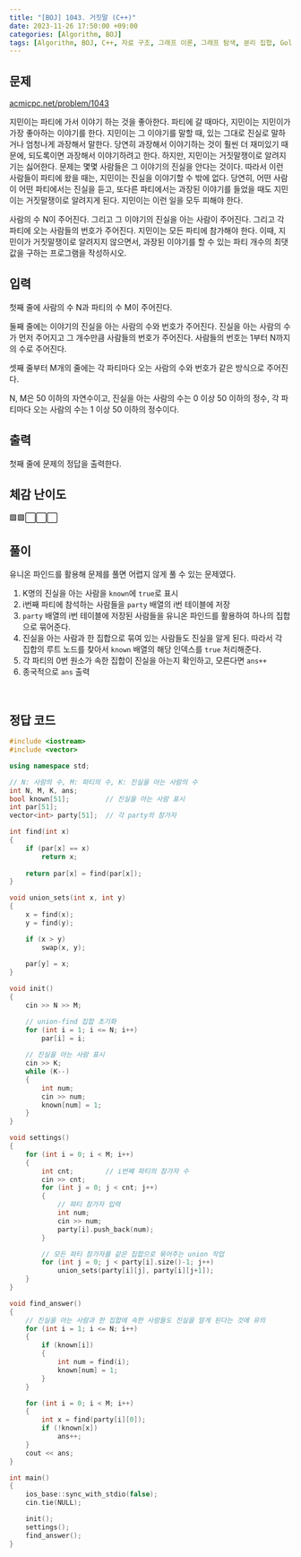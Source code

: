 ```yaml
---
title: "[BOJ] 1043. 거짓말 (C++)"
date: 2023-11-26 17:50:00 +09:00
categories: [Algorithm, BOJ]
tags: [Algorithm, BOJ, C++, 자료 구조, 그래프 이론, 그래프 탐색, 분리 집합, Gold 4, CLASS 4]
---
```

## **문제**
[acmicpc.net/problem/1043](https://www.acmicpc.net/problem/1043)
<br>

지민이는 파티에 가서 이야기 하는 것을 좋아한다. 파티에 갈 때마다, 지민이는 지민이가 가장 좋아하는 이야기를 한다. 지민이는 그 이야기를 말할 때, 있는 그대로 진실로 말하거나 엄청나게 과장해서 말한다. 당연히 과장해서 이야기하는 것이 훨씬 더 재미있기 때문에, 되도록이면 과장해서 이야기하려고 한다. 하지만, 지민이는 거짓말쟁이로 알려지기는 싫어한다. 문제는 몇몇 사람들은 그 이야기의 진실을 안다는 것이다. 따라서 이런 사람들이 파티에 왔을 때는, 지민이는 진실을 이야기할 수 밖에 없다. 당연히, 어떤 사람이 어떤 파티에서는 진실을 듣고, 또다른 파티에서는 과장된 이야기를 들었을 때도 지민이는 거짓말쟁이로 알려지게 된다. 지민이는 이런 일을 모두 피해야 한다.

사람의 수 N이 주어진다. 그리고 그 이야기의 진실을 아는 사람이 주어진다. 그리고 각 파티에 오는 사람들의 번호가 주어진다. 지민이는 모든 파티에 참가해야 한다. 이때, 지민이가 거짓말쟁이로 알려지지 않으면서, 과장된 이야기를 할 수 있는 파티 개수의 최댓값을 구하는 프로그램을 작성하시오.
<br>

## **입력**
첫째 줄에 사람의 수 N과 파티의 수 M이 주어진다.

둘째 줄에는 이야기의 진실을 아는 사람의 수와 번호가 주어진다. 진실을 아는 사람의 수가 먼저 주어지고 그 개수만큼 사람들의 번호가 주어진다. 사람들의 번호는 1부터 N까지의 수로 주어진다.

셋째 줄부터 M개의 줄에는 각 파티마다 오는 사람의 수와 번호가 같은 방식으로 주어진다.

N, M은 50 이하의 자연수이고, 진실을 아는 사람의 수는 0 이상 50 이하의 정수, 각 파티마다 오는 사람의 수는 1 이상 50 이하의 정수이다.
<br>

## **출력**
첫째 줄에 문제의 정답을 출력한다.
<br>

## **체감 난이도**
🟩🟩⬜⬜⬜
<br>

## **풀이**
유니온 파인드를 활용해 문제를 풀면 어렵지 않게 풀 수 있는 문제였다.

1. K명의 진실을 아는 사람을 `known`에 `true`로 표시
2. i번째 파티에 참석하는 사람들을 `party` 배열의 i번 테이블에 저장
3. `party` 배열의 i번 테이블에 저장된 사람들을 유니온 파인드를 활용하여 하나의 집합으로 묶어준다.
4. 진실을 아는 사람과 한 집합으로 묶여 있는 사람들도 진실을 알게 된다. 따라서 각 집합의 루트 노드를 찾아서 `known` 배열의 해당 인덱스를 `true` 처리해준다.
5. 각 파티의 0번 원소가 속한 집합이 진실을 아는지 확인하고, 모른다면 `ans++`
6. 종국적으로 `ans` 출력
<br>

## **정답 코드**
```c++
#include <iostream>
#include <vector>

using namespace std;

// N: 사람의 수, M: 파티의 수, K: 진실을 아는 사람의 수
int N, M, K, ans;
bool known[51];         // 진실을 아는 사람 표시
int par[51];
vector<int> party[51];  // 각 party의 참가자

int find(int x)
{
    if (par[x] == x)
        return x;
    
    return par[x] = find(par[x]);
}

void union_sets(int x, int y)
{
    x = find(x);
    y = find(y);

    if (x > y)
        swap(x, y);
    
    par[y] = x;
}

void init()
{
    cin >> N >> M;

    // union-find 집합 초기화
    for (int i = 1; i <= N; i++)
        par[i] = i;
    
    // 진실을 아는 사람 표시
    cin >> K;
    while (K--)
    {
        int num;
        cin >> num;
        known[num] = 1;
    }
}

void settings()
{
    for (int i = 0; i < M; i++)
    {
        int cnt;        // i번째 파티의 참가자 수
        cin >> cnt;
        for (int j = 0; j < cnt; j++)
        {
            // 파티 참가자 입력
            int num;
            cin >> num;
            party[i].push_back(num);
        }

        // 모든 파티 참가자를 같은 집합으로 묶어주는 union 작업
        for (int j = 0; j < party[i].size()-1; j++)
            union_sets(party[i][j], party[i][j+1]);
    }
}

void find_answer()
{
    // 진실을 아는 사람과 한 집합에 속한 사람들도 진실을 알게 된다는 것에 유의
    for (int i = 1; i <= N; i++)
    {
        if (known[i])
        {
            int num = find(i);
            known[num] = 1;
        }
    }

    for (int i = 0; i < M; i++)
    {
        int x = find(party[i][0]);
        if (!known[x])
            ans++;
    }
    cout << ans;
}

int main()
{
    ios_base::sync_with_stdio(false);
    cin.tie(NULL);

    init();
    settings();
    find_answer();
}
```